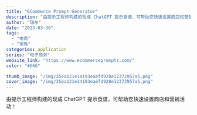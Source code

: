 ```yaml
---
title: "ECommerce Prompt Generator"
description: "由提示工程师构建的现成 ChatGPT 提示食谱，可帮助您快速设置商店和营销活动！"
author: "瑞东"
date: "2023-03-30"
tags:
  - "电商"
  - "销售"
categories: application
series: "电子商务"
website_link: "https://www.ecommerceprompts.com/"
color: "#666"

thumb_image: "/img/35eab21e14193eaefd928e12372957a5.png"
cover_image: "/img/35eab21e14193eaefd928e12372957a5.png"
---
```


由提示工程师构建的现成 ChatGPT 提示食谱，可帮助您快速设置商店和营销活动！